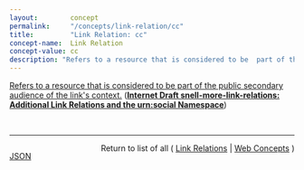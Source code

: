 ```yaml
---
layout:        concept
permalink:     "/concepts/link-relation/cc"
title:         "Link Relation: cc"
concept-name:  Link Relation
concept-value: cc
description: "Refers to a resource that is considered to be  part of the public secondary audience of the link's context."
---
```


[Refers to a resource that is considered to be  part of the public secondary audience of the link's context.](https://datatracker.ietf.org/doc/html/draft-snell-more-link-relations#section-3 "Read documentation for Link Relation &#34;cc&#34;") (**[Internet Draft snell-more-link-relations: Additional Link Relations and the urn:social Namespace](/specs/IETF/I-D/snell-more-link-relations "This specification defines a number of additional Link Relation Types that can used for a variety of purposes.")**)

<br/>
<hr/>

<p style="float : left"><a href="./cc.json" title="JSON representing this particular Web Concept value">JSON</a></p>
<p style="text-align: right">Return to list of all ( <a href="../link-relation/">Link Relations</a> | <a href="../">Web Concepts</a> )</p>
